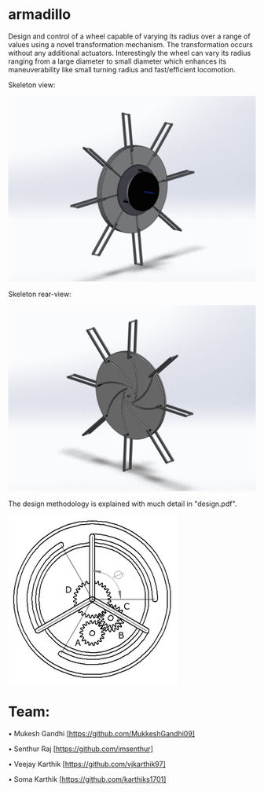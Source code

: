 # armadillo

Design and control of a wheel capable of varying its radius over a range of values using a novel transformation mechanism. The transformation occurs without any additional actuators. Interestingly the wheel can vary its radius ranging from a large diameter to small diameter which enhances its maneuverability like small turning radius and fast/efficient locomotion.

Skeleton view:

![view](https://github.com/spider-tronix/armadillo/blob/master/armadillo.gif)

Skeleton rear-view:

![rear-view](https://github.com/spider-tronix/armadillo/blob/master/armadillo-rear.gif)

The design methodology is explained with much detail in "design.pdf".

![osc](https://github.com/spider-tronix/armadillo/blob/master/images/final_osc.png)

# Team:
  
  • Mukesh Gandhi [https://github.com/MukkeshGandhi09] 
    
  • Senthur Raj [https://github.com/imsenthur]
  
  • Veejay Karthik [https://github.com/vjkarthik97]
  
  • Soma Karthik [https://github.com/karthiks1701]
  
  
  

